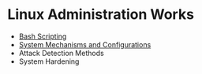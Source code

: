 <h1> Linux Administration Works</h1>

* [Bash Scripting](https://github.com/MFIRoadMap/System-Administrator-Works/tree/main/Linux/Bash%20Scripting)
* [System Mechanisms and Configurations](https://github.com/MFIRoadMap/Linux-Administrator-Works/tree/main/System%20Mechanisms%20and%20Configurations)
* Attack Detection Methods
* System Hardening

